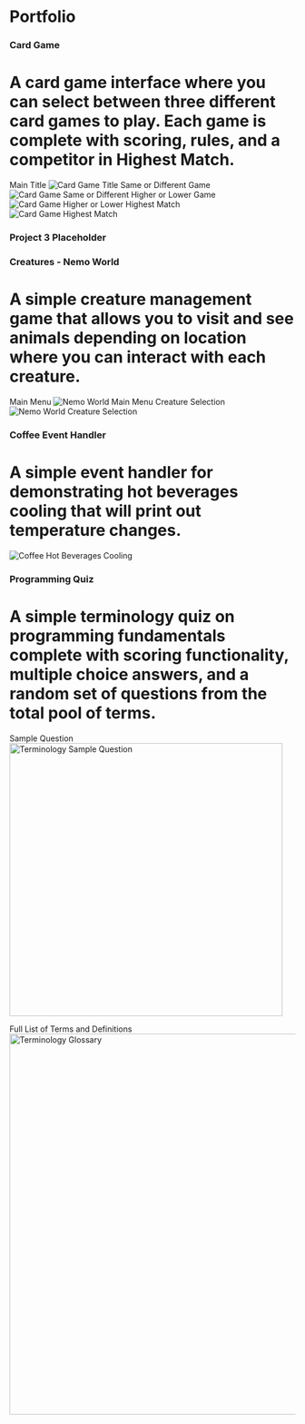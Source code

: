 # Portfolio


### Card Game
# A card game interface where you can select between three different card games to play. Each game is complete with scoring, rules, and a competitor in Highest Match.
Main Title
![Card Game Title](https://github.com/user-attachments/assets/78fe26ec-cf4b-40b7-b0fd-043f1d25185e)
Same or Different Game
![Card Game Same or Different](https://github.com/user-attachments/assets/a11777de-55ba-4cd9-87e7-191e24698429)
Higher or Lower Game
![Card Game Higher or Lower](https://github.com/user-attachments/assets/d4e550fc-2549-42a3-9072-61917d7bf184)
Highest Match<br>
![Card Game Highest Match](https://github.com/user-attachments/assets/413b7780-5d67-45d0-8e3f-a62651ddcfc0)



### Project 3 Placeholder

### Creatures - Nemo World
# A simple creature management game that allows you to visit and see animals depending on location where you can interact with each creature.
Main Menu
![Nemo World Main Menu](https://github.com/user-attachments/assets/4b400ce9-6bda-458e-8002-41b69d5b1162)
Creature Selection
![Nemo World Creature Selection](https://github.com/user-attachments/assets/50870c00-56ba-493a-acba-0d57ec6d5fd9)



### Coffee Event Handler
# A simple event handler for demonstrating hot beverages cooling that will print out temperature changes.
![Coffee Hot Beverages Cooling](https://github.com/user-attachments/assets/2bdbe832-2165-4afb-b582-034f9a4f2154)


### Programming Quiz
# A simple terminology quiz on programming fundamentals complete with scoring functionality, multiple choice answers, and a random set of questions from the total pool of terms.
Sample Question
<img width="481" alt="Terminology Sample Question" src="https://github.com/user-attachments/assets/caf32a35-92da-4ea9-bfcb-56ba54f3b086" />

Full List of Terms and Definitions
<img width="671" alt="Terminology Glossary" src="https://github.com/user-attachments/assets/44083b4e-e77c-4846-830c-3fb8c6981f96" />
